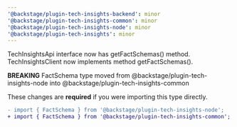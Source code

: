 ```yaml
---
'@backstage/plugin-tech-insights-backend': minor
'@backstage/plugin-tech-insights-common': minor
'@backstage/plugin-tech-insights-node': minor
'@backstage/plugin-tech-insights': minor
---
```


TechInsightsApi interface now has getFactSchemas() method.
TechInsightsClient now implements method getFactSchemas().

**BREAKING** FactSchema type moved from @backstage/plugin-tech-insights-node into @backstage/plugin-tech-insights-common

These changes are **required** if you were importing this type directly.

```diff
- import { FactSchema } from '@backstage/plugin-tech-insights-node';
+ import { FactSchema } from '@backstage/plugin-tech-insights-common';
```
